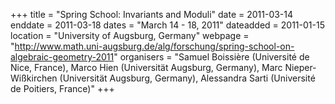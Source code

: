 +++
title = "Spring School: Invariants and Moduli"
date = 2011-03-14
enddate = 2011-03-18
dates = "March 14 - 18, 2011"
dateadded = 2011-01-15
location = "University of Augsburg, Germany"
webpage = "http://www.math.uni-augsburg.de/alg/forschung/spring-school-on-algebraic-geometry-2011"
organisers = "Samuel Boissière (Université de Nice, France), Marco Hien (Universität Augsburg, Germany), Marc Nieper-Wißkirchen (Universität Augsburg, Germany), Alessandra Sarti (Université de Poitiers, France)"
+++
